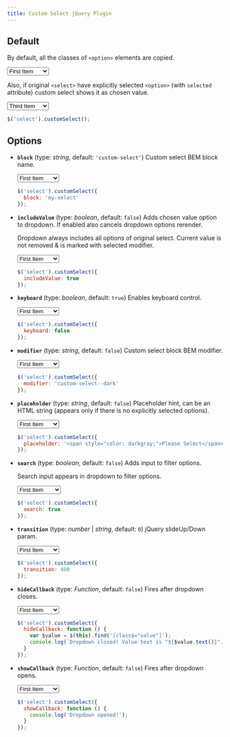 ```yaml
---
title: Custom Select jQuery Plugin
---
```


## Default

By default, all the classes of `<option>` elements are copied.

<p markdown="0">
  <select class="select select--default">
    <option value="1">First Item</option>
    <option value="2">Second Item</option>
    <option class="bold" value="3">Third Item</option>
    <option value="4">Fourth Item</option>
    <option class="bold" value="5">Fifth Item</option>
  </select>
  <script>
    $('.select--default').customSelect();
  </script>
</p>

Also, if original `<select>` have explicitly selected `<option>` (with `selected` attribute) custom select shows it as 
chosen value.

<p markdown="0">
  <select class="select select--default">
    <option value="1">First Item</option>
    <option value="2">Second Item</option>
    <option value="3" selected>Third Item</option>
    <option value="4">Fourth Item</option>
    <option value="5">Fifth Item</option>
  </select>
  <script>
    $('.select--default').customSelect();
  </script>
</p>

```js
$('select').customSelect();
```

## Options

* **`block`**  (type: _string_, default: `'custom-select'`) Custom select BEM block name.

    <p markdown="0">
      <select class="select select--block">
        <option value="1">First Item</option>
        <option value="2">Second Item</option>
        <option value="3">Third Item</option>
        <option value="4">Fourth Item</option>
        <option value="5">Fifth Item</option>
      </select>
      <script>
        $('.select--block').customSelect({
          block: 'my-select'
        });
      </script>
    </p>

    ```js
    $('select').customSelect({
      block: 'my-select'
    });
    ```

* **`includeValue`** (type: _boolean_, default: `false`) Adds chosen value option to dropdown. If enabled also cancels 
dropdown options rerender.

    Dropdown always includes all options of original select. Current value is not removed & is marked with selected 
    modifier.

    <p markdown="0">
      <select class="select select--include-value">
        <option value="1">First Item</option>
        <option value="2">Second Item</option>
        <option value="3">Third Item</option>
        <option value="4">Fourth Item</option>
        <option value="5">Fifth Item</option>
      </select>
      <script>
        $('.select--include-value').customSelect({
          includeValue: true
        });
      </script>
    </p>

    ```js
    $('select').customSelect({
      includeValue: true
    });
    ```
    
* **`keyboard`** (type: _boolean_, default: `true`) Enables keyboard control.

    <p markdown="0">
      <select class="select select--keyboard">
        <option value="1">First Item</option>
        <option value="2">Second Item</option>
        <option value="3">Third Item</option>
        <option value="4">Fourth Item</option>
        <option value="5">Fifth Item</option>
      </select>
      <script>
        $('.select--keyboard').customSelect({
          keyboard: false
        });
      </script>
    </p>
    
    ```js
    $('select').customSelect({
      keyboard: false
    });
    ```

* **`modifier`** (type: _string_, default: `false`) Custom select block BEM modifier.

    <p markdown="0">
      <select class="select select--modifier">
        <option value="1">First Item</option>
        <option value="2">Second Item</option>
        <option value="3">Third Item</option>
        <option value="4">Fourth Item</option>
        <option value="5">Fifth Item</option>
      </select>
      <script>
        $('.select--modifier').customSelect({
          modifier: 'custom-select--dark'
        });
      </script>
    </p>

    ```js
    $('select').customSelect({
      modifier: 'custom-select--dark'
    });
    ```

* **`placeholder`** (type: _string_, default: `false`) Placeholder hint, can be an HTML string (appears only if there is 
no explicitly selected options).

    <p markdown="0">
      <select class="select select--placeholder">
        <option value="1">First Item</option>
        <option value="2">Second Item</option>
        <option value="3">Third Item</option>
        <option value="4">Fourth Item</option>
        <option value="5">Fifth Item</option>
      </select>
      <script>
        $('.select--placeholder').customSelect({
          placeholder: '<span style="color: darkgray;">Please Select</span>'
        });
      </script>
    </p>

    ```js
    $('select').customSelect({
      placeholder: '<span style="color: darkgray;">Please Select</span>'
    });
    ```

* **`search`** (type: _boolean_, default: `false`) Adds input to filter options.

    Search input appears in dropdown to filter options.

    <p markdown="0">
      <select class="select select--search"><option value="1">First Item</option>
        <option value="2">Second Item</option>
        <option value="3">Third Item</option>
        <option value="4">Fourth Item</option>
        <option value="5">Fifth Item</option>
        <option value="6">Sixth Item</option>
        <option value="7">Seventh Item</option>
        <option value="8">Eighth Item</option>
        <option value="9">Ninth Item</option>
      </select>
      <script>
        $('.select--search').customSelect({
          search: true
        });
      </script>
    </p>

    ```js
    $('select').customSelect({
      search: true
    });
    ```

* **`transition`** (type: _number_ &#124; _string_, default: `0`) jQuery slideUp/Down param.

    <p markdown="0">
      <select class="select select--transition">
        <option value="1">First Item</option>
        <option value="2">Second Item</option>
        <option value="3">Third Item</option>
        <option value="4">Fourth Item</option>
        <option value="5">Fifth Item</option>
      </select>
      <script>
        $('.select--transition').customSelect({
          transition: 400
        });
      </script>
    </p>

    ```js
    $('select').customSelect({
      transition: 400
    });
    ```
    
* **`hideCallback`** (type: _Function_, default: `false`) Fires after dropdown closes.

    <p markdown="0">
      <select class="select select--hide-callback">
        <option value="1">First Item</option>
        <option value="2">Second Item</option>
        <option value="3">Third Item</option>
        <option value="4">Fourth Item</option>
        <option value="5">Fifth Item</option>
      </select>
      <script>
        $('.select--hide-callback').customSelect({
          hideCallback: function () {
            var $value = $(this).find('[class$="value"]');
            console.log(`Dropdown closed! Value text is "${$value.text()}".`);
          }
        });
      </script>
    </p>

    ```js
    $('select').customSelect({
      hideCallback: function () {
        var $value = $(this).find('[class$="value"]');
        console.log(`Dropdown closed! Value text is "${$value.text()}".`);
      }
    });
    ```
    
* **`showCallback`** (type: _Function_, default: `false`) Fires after dropdown opens.

    <p markdown="0">
      <select class="select select--show-callback">
        <option value="1">First Item</option>
        <option value="2">Second Item</option>
        <option value="3">Third Item</option>
        <option value="4">Fourth Item</option>
        <option value="5">Fifth Item</option>
      </select>
      <script>
        $('.select--show-callback').customSelect({
          showCallback: function () {
            console.log('Dropdown opened!');
          }
        });
      </script>
    </p>

    ```js
    $('select').customSelect({
      showCallback: function () {
        console.log('Dropdown opened!');
      }
    });
    ```

<script markdown="0">
  $('.select').on('change', function () {
    console.log($(this).val());
  });
</script>
